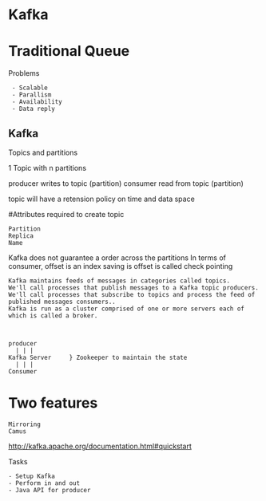 # Kafka

# Traditional Queue
Problems
```
 - Scalable
 - Parallism
 - Availability
 - Data reply
 ```
## Kafka

Topics and partitions

1 Topic with n partitions

producer writes to topic (partition)
consumer read from topic (partition)

topic will have a retension policy on time and data space

#Attributes required to create topic

```
Partition
Replica
Name
```

Kafka does not guarantee a order across the partitions
In terms of consumer, offset is an index
saving is offset is called check pointing

```
Kafka maintains feeds of messages in categories called topics.
We'll call processes that publish messages to a Kafka topic producers.
We'll call processes that subscribe to topics and process the feed of published messages consumers..
Kafka is run as a cluster comprised of one or more servers each of which is called a broker.



producer
  | | |
Kafka Server     } Zookeeper to maintain the state
  | | |
Consumer  

```

# Two features

```
Mirroring
Camus
```
http://kafka.apache.org/documentation.html#quickstart

Tasks
```
- Setup Kafka
- Perform in and out
- Java API for producer
```





